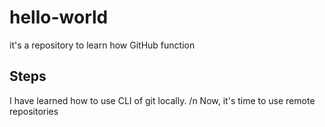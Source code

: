 # hello-world
it's a repository to learn how GitHub function
## Steps
I have learned how to use CLI of git locally. /n
Now, it's time to use remote repositories